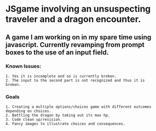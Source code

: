 # JSgame involving an unsuspecting traveler and a dragon encounter.

## A game I am working on in my spare time using javascript. Currently revamping from prompt boxes to the use of an input field.

### Known Issues:
    1. Yes it is incomplete and so is currently broken.
    2. The input to the second part is not recognized and thus it is broken.

### Goals
    1. Creating a multiple options/choices game with different outcomes depending on choices.
    2. Battling the dragon by taking out its max hp.
    3. Code clean up/revision.
    4. Fancy images to illustrate choices and consequences.
